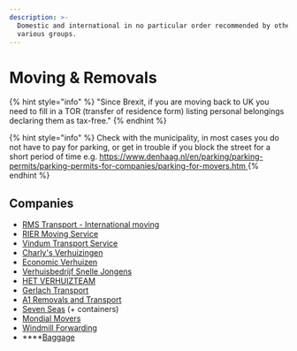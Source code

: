 ```yaml
---
description: >-
  Domestic and international in no particular order recommended by others in
  various groups.
---
```


# Moving & Removals

{% hint style="info" %}
"Since Brexit, if you are moving back to UK you need to fill in a TOR \(transfer of residence form\) listing personal belongings declaring them as tax-free."
{% endhint %}

{% hint style="info" %}
Check with the municipality, in most cases you do not have to pay for parking, or get in trouble if you block the street for a short period of time e.g. [https://www.denhaag.nl/en/parking/parking-permits/parking-permits-for-companies/parking-for-movers.htm  ](https://www.denhaag.nl/en/parking/parking-permits/parking-permits-for-companies/parking-for-movers.htm%20)
{% endhint %}

## Companies

* [RMS Transport - International moving](https://www.facebook.com/RmsMovingTransport/)
* [RIER Moving Service](https://www.facebook.com/RIERmovingservice/)
* [Vindum Transport Service](https://www.facebook.com/vindumtransportservice)
* [Charly's Verhuizingen](https://www.facebook.com/VerhuisbedrijfCharlys/)
* [Economic Verhuizen](https://www.economic-verhuizen.nl/home/)
* [Verhuisbedrijf Snelle Jongens](https://verhuisbedrijfsnellejongens.nl/)
* [HET VERHUIZTEAM](https://www.hetverhuizteam.nl/en/homepage/)
* [Gerlach Transport](https://gerlach-customs.com/customs-services/transit/)
* [A1 Removals and Transport](http://a1removalsandtransport.co.uk/)
* [Seven Seas](https://www.sevenseasworldwide.com/en-us/) \(+ containers\)
* [Mondial Movers](https://mondial-movers.nl/)
* [Windmill Forwarding](https://www.windmill-forwarding.com/homepage-en/)
* \*\*\*\*[Baggage](https://baggage.nl/en/)



